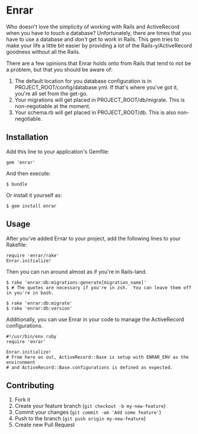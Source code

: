 # Enrar

Who doesn't love the simplicity of working with Rails and ActiveRecord when you have to touch a database?  Unfortunately, there are times that you have to use a database and _don't_ get to work in Rails.  This gem tries to make your life a little bit easier by providing a lot of the Rails-y/ActiveRecord goodness without all the Rails.

There are a few opinions that Enrar holds onto from Rails that tend to not be a problem, but that you should be aware of:

1. The default location for you database configuration is in PROJECT\_ROOT/config/database.yml.  If that's where you've got it, you're all set from the get-go.
2. Your migrations will get placed in PROJECT\_ROOT/db/migrate.  This is non-negotiable at the moment.
3. Your schema.rb will get placed in PROJECT\_ROOT/db.  This is also non-negotiable.

## Installation

Add this line to your application's Gemfile:

    gem 'enrar'

And then execute:

    $ bundle

Or install it yourself as:

    $ gem install enrar

## Usage

After you've added Ernar to your project, add the following lines to your Rakefile:

    require 'enrar/rake'
    Enrar.initialize!

Then you can run around almost as if you're in Rails-land.

    $ rake 'enrar:db:migrations:generate[migration_name]' 
    $ # The quotes are necessary if you're in zsh.  You can leave them off in you're in bash.

    $ rake 'enrar:db:migrate'
    $ rake 'enrar:db:version'

Additionally, you can use Enrar in your code to manage the ActiveRecord configurations.

    #!/usr/bin/env ruby
    require 'enrar'

    Enrar.initialize!
    # From here on out, ActiveRecord::Base is setup with ENRAR_ENV as the environment 
    # and ActiveRecord::Base.configurations is defined as expected.

## Contributing

1. Fork it
2. Create your feature branch (`git checkout -b my-new-feature`)
3. Commit your changes (`git commit -am 'Add some feature'`)
4. Push to the branch (`git push origin my-new-feature`)
5. Create new Pull Request
